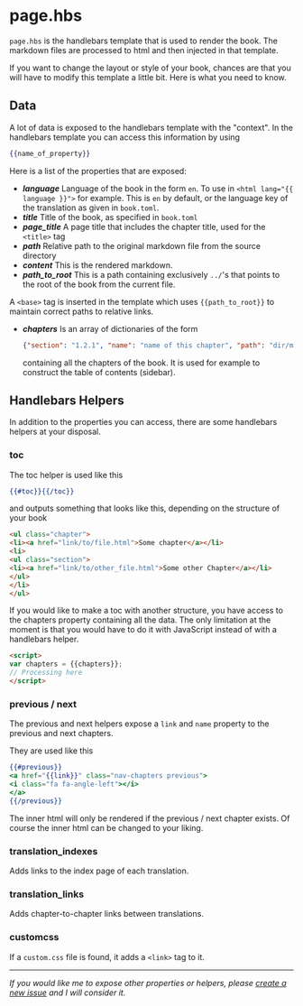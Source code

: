# page.hbs

`page.hbs` is the handlebars template that is used to render the book.
The markdown files are processed to html and then injected in that template.

If you want to change the layout or style of your book, chances are that you will
have to modify this template a little bit. Here is what you need to know.

## Data

A lot of data is exposed to the handlebars template with the "context".
In the handlebars template you can access this information by using

```handlebars
{{name_of_property}}
```

Here is a list of the properties that are exposed:

- ***language*** Language of the book in the form `en`. To use in <code class="language-html">\<html lang="{{ language }}"></code> for example. This is `en` by default, or the language key of the translation as given in `book.toml`.
- ***title*** Title of the book, as specified in `book.toml`
- ***page_title*** A page title that includes the chapter title, used for the `<title>` tag
- ***path*** Relative path to the original markdown file from the source directory
- ***content*** This is the rendered markdown.
- ***path_to_root*** This is a path containing exclusively `../`'s that points to the root of the book from the current file.

A `<base>` tag is inserted in the template which uses `{{path_to_root}}` to
maintain correct paths to relative links.

- ***chapters*** Is an array of dictionaries of the form
  ```json
  {"section": "1.2.1", "name": "name of this chapter", "path": "dir/markdown.md"}
  ```
  containing all the chapters of the book. It is used for example to construct the table of contents (sidebar).

## Handlebars Helpers

In addition to the properties you can access, there are some handlebars helpers at your disposal.

### toc

The toc helper is used like this

```handlebars
{{#toc}}{{/toc}}
```

and outputs something that looks like this, depending on the structure of your book

```html
<ul class="chapter">
<li><a href="link/to/file.html">Some chapter</a></li>
<li>
<ul class="section">
<li><a href="link/to/other_file.html">Some other Chapter</a></li>
</ul>
</li>
</ul>
```

If you would like to make a toc with another structure, you have access to the
chapters property containing all the data. The only limitation at the moment is
that you would have to do it with JavaScript instead of with a handlebars
helper.

```html
<script>
var chapters = {{chapters}};
// Processing here
</script>
```

### previous / next

The previous and next helpers expose a `link` and `name` property to the previous and next chapters.

They are used like this

```handlebars
{{#previous}}
<a href="{{link}}" class="nav-chapters previous">
<i class="fa fa-angle-left"></i>
</a>
{{/previous}}
```

The inner html will only be rendered if the previous / next chapter exists.
Of course the inner html can be changed to your liking.

### translation_indexes

Adds links to the index page of each translation.

### translation_links

Adds chapter-to-chapter links between translations.

### customcss

If a `custom.css` file is found, it adds a `<link>` tag to it.

------

*If you would like me to expose other properties or helpers, please [create a new issue](https://github.com/azerupi/mdBook/issues)
and I will consider it.*
